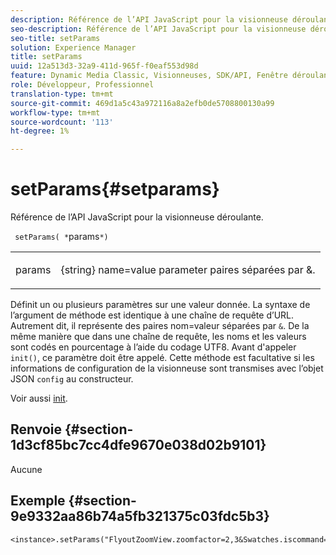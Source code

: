 ```yaml
---
description: Référence de l’API JavaScript pour la visionneuse déroulante.
seo-description: Référence de l’API JavaScript pour la visionneuse déroulante.
seo-title: setParams
solution: Experience Manager
title: setParams
uuid: 12a513d3-32a9-411d-965f-f0eaf553d98d
feature: Dynamic Media Classic, Visionneuses, SDK/API, Fenêtre déroulante
role: Développeur, Professionnel
translation-type: tm+mt
source-git-commit: 469d1a5c43a972116a8a2efb0de5708800130a99
workflow-type: tm+mt
source-wordcount: '113'
ht-degree: 1%

---
```



# setParams{#setparams}

Référence de l’API JavaScript pour la visionneuse déroulante.

` setParams( *`params`*)`

<table id="table_896DFF34A68A403DB93A6D597461A573"> 
 <tbody> 
  <tr> 
   <td colname="col1"> <p> <span class="codeph"> <span class="varname"> params</span> </span> </p> </td> 
   <td colname="col2"> <p> <span class="codeph"> {string}</span> name=value parameter paires séparées par  <span class="codeph"> &amp;</span>. </p> </td> 
  </tr> 
 </tbody> 
</table>

Définit un ou plusieurs paramètres sur une valeur donnée. La syntaxe de l’argument de méthode est identique à une chaîne de requête d’URL. Autrement dit, il représente des paires nom=valeur séparées par `&`. De la même manière que dans une chaîne de requête, les noms et les valeurs sont codés en pourcentage à l’aide du codage UTF8. Avant d&#39;appeler `init()`, ce paramètre doit être appelé. Cette méthode est facultative si les informations de configuration de la visionneuse sont transmises avec l’objet JSON `config` au constructeur.

Voir aussi [init](../../../c-html5-s7-aem-asset-viewers/c-html5-flyout-viewer-20-about/c-html5-flyout-viewer-20-javascriptapiref/r-html5-flyout-viewer-20-javascriptapiref-init.md#reference-8651640683fc4a538bfb660709d1a463).

## Renvoie {#section-1d3cf85bc7cc4dfe9670e038d02b9101}

Aucune

## Exemple {#section-9e9332aa86b74a5fb321375c03fdc5b3}

```
<instance>.setParams("FlyoutZoomView.zoomfactor=2,3&Swatches.iscommand=op_sharpen%3d1")
```

